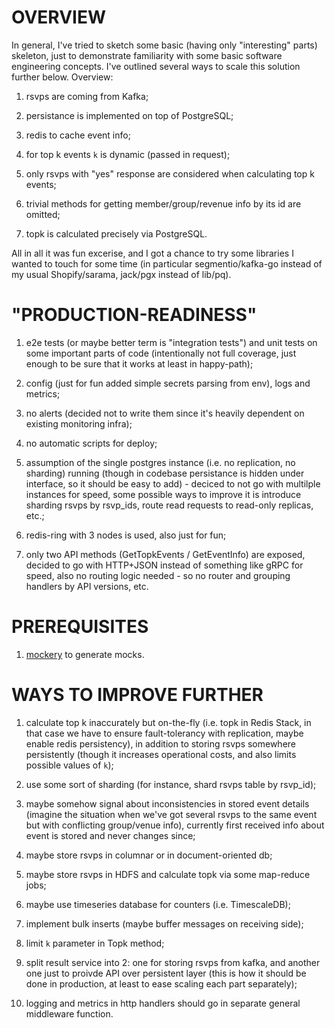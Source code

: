 # OVERVIEW

In general, I've tried to sketch some basic (having only "interesting" parts) skeleton, just to demonstrate familiarity with some basic software engineering concepts. I've outlined several ways to scale this solution further below. Overview:

1. rsvps are coming from Kafka;

2. persistance is implemented on top of PostgreSQL;

3. redis to cache event info;

4. for top k events `k` is dynamic (passed in request);

5. only rsvps with "yes" response are considered when calculating top k events;

6. trivial methods for getting member/group/revenue info by its id are omitted;

7. topk is calculated precisely via PostgreSQL.

All in all it was fun excerise, and I got a chance to try some libraries I wanted to touch for some time (in particular segmentio/kafka-go instead of my usual Shopify/sarama, jack/pgx instead of lib/pq).

# "PRODUCTION-READINESS"

1. e2e tests (or maybe better term is "integration tests") and unit tests on some important parts of code (intentionally not full coverage, just enough to be sure that it works at least in happy-path);

2. config (just for fun added simple secrets parsing from env), logs and metrics;

3. no alerts (decided not to write them since it's heavily dependent on existing monitoring infra);

4. no automatic scripts for deploy;

5. assumption of the single postgres instance (i.e. no replication, no sharding) running (though in codebase persistance is hidden under interface, so it should be easy to add) - deciced to not go with multilple instances for speed, some possible ways to improve it is introduce sharding rsvps by rsvp_ids, route read requests to read-only replicas, etc.;

6. redis-ring with 3 nodes is used, also just for fun;

7. only two API methods (GetTopkEvents / GetEventInfo) are exposed, decided to go with HTTP+JSON instead of something like gRPC for speed, also no routing logic needed - so no router and grouping handlers by API versions, etc.

# PREREQUISITES

1. [mockery](https://vektra.github.io/mockery/installation/) to generate mocks.

# WAYS TO IMPROVE FURTHER

1. calculate top k inaccurately but on-the-fly (i.e. topk in Redis Stack, in that case we have to ensure fault-tolerancy with replication, maybe enable redis persistency), in addition to storing rsvps somewhere persistently (though it increases operational costs, and also limits possible values of `k`);

2. use some sort of sharding (for instance, shard rsvps table by rsvp_id);

3. maybe somehow signal about inconsistencies in stored event details (imagine the situation when we've got several rsvps to the same event but with conflicting group/venue info), currently first received info about event is stored and never changes since;

4. maybe store rsvps in columnar or in document-oriented db;

5. maybe store rsvps in HDFS and calculate topk via some map-reduce jobs;

6. maybe use timeseries database for counters (i.e. TimescaleDB);

7. implement bulk inserts (maybe buffer messages on receiving side);

8. limit `k` parameter in Topk method;

9. split result service into 2: one for storing rsvps from kafka, and another one just to proivde API over persistent layer (this is how it should be done in production, at least to ease scaling each part separately);

10. logging and metrics in http handlers should go in separate general middleware function.
